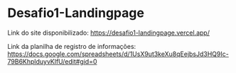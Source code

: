 # Desafio1-Landingpage
Link do site disponibilizado: https://desafio1-landingpage.vercel.app/

Link da planilha de registro de  informações: https://docs.google.com/spreadsheets/d/1UsX9ut3keXu8qEejbsJd3HQ9Ic-79B6KhplduyvKlfU/edit#gid=0

